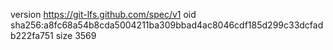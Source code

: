 version https://git-lfs.github.com/spec/v1
oid sha256:a8fc68a54b8cda5004211ba309bbad4ac8046cdf185d299c33dcfadb222fa751
size 3569

